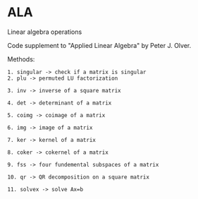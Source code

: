 # ALA
Linear algebra operations

Code supplement to "Applied Linear Algebra" by Peter J. Olver.


Methods:

    1. singular -> check if a matrix is singular
    2. plu -> permuted LU factorization
    
    3. inv -> inverse of a square matrix
    
    4. det -> determinant of a matrix
    
    5. coimg -> coimage of a matrix
    
    6. img -> image of a matrix
    
    7. ker -> kernel of a matrix
    
    8. coker -> cokernel of a matrix
    
    9. fss -> four fundemental subspaces of a matrix
    
    10. qr -> QR decomposition on a square matrix
    
    11. solvex -> solve Ax=b
